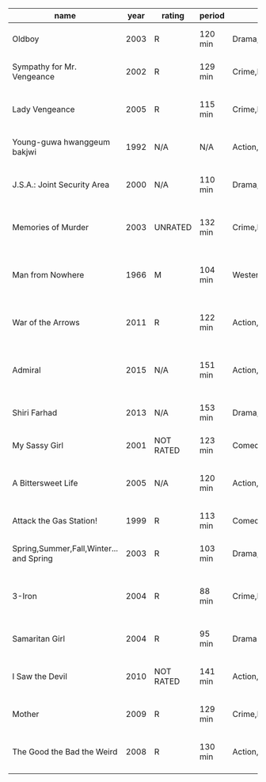 |name|year|rating|period|genre|director|actors|languages|country|rate|
|--|--|--|--|--|--|--|--|--|--|
|Oldboy|2003|R|120 min|Drama,Mystery,Thriller|Chan-wook Park|Min-sik Choi,Ji-tae Yu,Hye-jeong Kang,Dae-han Ji|Korean|South Korea|8.4|
|Sympathy for Mr. Vengeance|2002|R|129 min|Crime,Drama,Thriller|Chan-wook Park|Kang-ho Song,Ha-kyun Shin,Doona Bae,Ji-Eun Lim|Korean,Korean Sign Language|South Korea|7.7|
|Lady Vengeance|2005|R|115 min|Crime,Drama|Chan-wook Park|Yeong-ae Lee,Min-sik Choi,Shi-hoo Kim,Yea-young Kwon|Korean,English,Japanese|South Korea|7.6|
|Young-guwa hwanggeum bakjwi|1992|N/A|N/A|Action,Family,Sci-Fi|Ki-nam Nam|Hyeon-du Lee,Geon-sun Seo,Hyung-rae Shim|Korean|South Korea|6.1|
|J.S.A.: Joint Security Area|2000|N/A|110 min|Drama,Thriller,War|Chan-wook Park|Yeong-ae Lee,Byung-hun Lee,Kang-ho Song,Tae-woo Kim|Korean,English,German|South Korea|7.9|
|Memories of Murder|2003|UNRATED|132 min|Crime,Drama,Mystery|Bong Joon Ho|Kang-ho Song,Sang-kyung Kim,Roe-ha Kim,Jae-ho Song|Korean,English|South Korea|8.1|
|Man from Nowhere|1966|M|104 min|Western|Michele Lupo|Giuliano Gemma,Fernando Sancho,Corinne Marchand,Nello Pazzafini|Italian,Spanish,French|Italy,France|6.3|
|War of the Arrows|2011|R|122 min|Action,History|Han-min Kim|Hae-il Park,Seung-ryong Ryu,Mu-Yeol Kim,Chae-won Moon|Korean|South Korea|7.2|
|Admiral|2015|N/A|151 min|Action,Adventure,Biography|Roel Reiné|Frank Lammers,Sanne Langelaar,Barry Atsma,Lieke van Lexmond|Dutch,English,French|Netherlands|7.1|
|Shiri Farhad|2013|N/A|153 min|Drama,Romance|Gazi Mahbub|Riaz,Shabnur,Pirzada Shahidul Harun,Rehana Jolly|Bengali|Bangladesh|6.4|
|My Sassy Girl|2001|NOT RATED|123 min|Comedy,Drama,Romance|Jae-young Kwak|Tae-hyun Cha,Ji-hyun Jun,In-mun Kim,Wok-suk Song|Korean,English|South Korea|8.1|
|A Bittersweet Life|2005|N/A|120 min|Action,Crime,Drama|Jee-woon Kim|Jung-min Hwang,Goo Jin,Yu-mi Jung,Hae-gon Kim|Korean,Russian|South Korea|7.7|
|Attack the Gas Station!|1999|R|113 min|Comedy|Sang-Jin Kim|Sung-jae Lee,Oh-seong Yu,Seong-jin Kang,Ji-tae Yu|Korean|South Korea|7.1|
|Spring,Summer,Fall,Winter... and Spring|2003|R|103 min|Drama,Romance|Ki-duk Kim|Yeong-su Oh,Ki-duk Kim,Young-min Kim,Jae-kyeong Seo|Korean|South Korea,Germany|8.1|
|3-Iron|2004|R|88 min|Crime,Drama,Romance|Ki-duk Kim|Seung-yeon Lee,Hyun-kyoon Lee,Hyuk-ho Kwon,Jeong-ho Choi|Korean|South Korea,Japan|8.1|
|Samaritan Girl|2004|R|95 min|Drama|Ki-duk Kim|Yeo-reum Han,Ji-min Kwak,Eol Lee,Hyun-min Kwon|Korean|South Korea|7.2|
|I Saw the Devil|2010|NOT RATED|141 min|Action,Crime,Horror|Jee-woon Kim|Byung-hun Lee,Min-sik Choi,Ho-jin Chun,In-seo Kim|Korean|South Korea|7.8|
|Mother|2009|R|129 min|Crime,Drama,Mystery|Bong Joon Ho|Hye-ja Kim,Bin Won,Goo Jin,Je-mun Yun|Korean|South Korea|7.8|
|The Good the Bad the Weird|2008|R|130 min|Action,Adventure,Comedy|Jee-woon Kim|Kang-ho Song,Byung-hun Lee,Woo-sung Jung,Je-mun Yun|Korean,Mandarin,Japanese|South Korea|7.3|

